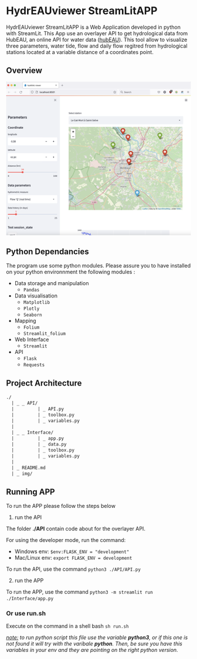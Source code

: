 # HydrEAUviewer StreamLitAPP

HydrEAUviewer StreamLitAPP is a Web Application developed in python with StreamLit.
This App use an overlayer API to get hydrological data from HubEAU, an online API for water data ([hubEAU](https://hubeau.eaufrance.fr/)).
This tool allow to visualize three parameters, water tide, flow and daily flow regitred from hydrological stations located at a variable distance of a coordinates point.   

## Overview

![view Web APP](img/Screenshot%202022-02-23%20at%2017.26.27.png)

## Python Dependancies

The program use some python modules. Please assure you to have installed on your python environnment the following modules :
- Data storage and manipulation 
  -  `Pandas`
- Data visualisation
  - `Matplotlib`
  - `Plotly`
  - `Seaborn`
- Mapping
  - `Folium`
  - `Streamlit_folium`
- Web Interface
  - `Streamlit`
- API 
  - `Flask`
  - `Requests` 

## Project Architecture

```
./
  | _ _ API/
  |         | _ API.py
  |         | _ toolbox.py
  |         | _ variables.py 
  |
  | _ _ Interface/
  |         | _ app.py
  |         | _ data.py
  |         | _ toolbox.py
  |         | _ variables.py
  |
  | _ README.md
  | _ img/
```

## Running APP 

To run the APP please follow the steps below
 
1) run the API

The folder **./API** contain code about for the overlayer API.
  
For using the developer mode, run the command:
- Windows env: `$env:FLASK_ENV = "development"`
- Mac/Linux env: `export FLASK_ENV = development`

To run the API, use the command `python3 ./API/API.py`

2) run the APP   

To run the APP, use the command `python3 -m streamlit run ./Interface/app.py` 

### Or use run.sh 

Execute on the command in a shell bash `sh run.sh`

*<u>note:</u> to run python script this file use the variable ***python3***, or if this one is not found it will try with the varibale ***python***. Then, be sure you have this variables in your env and they are pointing on the right python version.*  